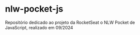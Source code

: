 # nlw-pocket-js
Repositório dedicado ao projeto da RocketSeat o NLW Pocket de JavaScript, realizado em 09/2024

